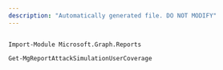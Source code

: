 ```yaml
---
description: "Automatically generated file. DO NOT MODIFY"
---
```


```powershellv1

Import-Module Microsoft.Graph.Reports

Get-MgReportAttackSimulationUserCoverage

```